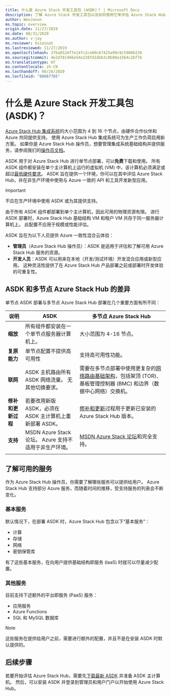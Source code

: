 ```yaml
---
title: 什么是 Azure Stack 开发工具包 (ASDK)？ | Microsoft Docs
description: 了解 Azure Stack 开发工具包以及如何使用它来评估 Azure Stack Hub。
author: WenJason
ms.topic: overview
origin.date: 11/27/2019
ms.date: 08/31/2020
ms.author: v-jay
ms.reviewer: misainat
ms.lastreviewed: 11/27/2019
ms.openlocfilehash: 2fba6524f7e14fc2ce60c67425a99c9c59086226
ms.sourcegitcommit: 4e2d781466e54e228fd1dbb3c0b80a1564c2bf7b
ms.translationtype: HT
ms.contentlocale: zh-CN
ms.lasthandoff: 08/26/2020
ms.locfileid: "88867785"
---
```

# <a name="what-is-the-azure-stack-development-kit-asdk"></a>什么是 Azure Stack 开发工具包 (ASDK)？
[Azure Stack Hub 集成系统](../operator/azure-stack-overview.md)的大小范围为 4 到 16 个节点，由硬件合作伙伴和 Azure 共同提供支持。 使用 Azure Stack Hub 集成系统可为生产工作负荷启用新方案。 如果你是 Azure Stack Hub 操作员，想要管理集成系统基础结构并提供服务，请参阅我们的[操作员文档](../operator/index.yml)。

ASDK 用于对 Azure Stack Hub 进行单节点部署，可以**免费**下载和使用。 所有 ASDK 组件都安装在单个主计算机上运行的虚拟机 (VM) 中，该计算机必须满足或超过[最低硬件要求](asdk-deploy-considerations.md#hardware)。 ASDK 旨在提供一个环境，你可以在其中评估 Azure Stack Hub，并在非生产环境中使用与 Azure 一致的 API 和工具开发新型应用。 

> [!IMPORTANT]
> 不应在生产环境中使用 ASDK 或为其提供支持。

由于所有 ASDK 组件都部署到单个主计算机，因此可用的物理资源有限。 进行 ASDK 部署时，Azure Stack Hub 基础结构 VM 和租户 VM 共存于同一服务器计算机上。 此配置不应用于规模或性能评估。

ASDK 旨在为以下人员提供 Azure 一致性混合云体验：
- **管理员**（Azure Stack Hub 操作员）：ASDK 是适用于评估和了解可用 Azure Stack Hub 服务的资源。
- **开发人员**：ASDK 可以用来在本地（开发/测试环境）开发混合应用或新型应用。 这种灵活性提供了在 Azure Stack Hub 产品部署之前或部署时开发体验的可重复性。

## <a name="asdk-and-multi-node-azure-stack-hub-differences"></a>ASDK 和多节点 Azure Stack Hub 的差异
单节点 ASDK 部署与多节点 Azure Stack Hub 部署在几个重要方面有所不同：

|说明|ASDK|多节点 Azure Stack Hub|
|-----|-----|-----|
|**缩放**|所有组件都安装在一个单节点服务器计算机上。|大小范围为 4-16 节点。|
|**复原能力**|单节点配置不提供高可用性|支持高可用性功能。|
|**联网**|ASDK 主机路由所有 ASDK 网络流量。 无其他切换要求。|需要在多节点部署中使用更复杂的[网络路由基础架构](../operator/azure-stack-network.md#network-infrastructure)，包括架顶 (TOR)、基板管理控制器 (BMC) 和边界（数据中心网络）交换机。|
|**修补和更新过程**|若要改用新版 ASDK，必须在 ASDK 主计算机上重新部署 ASDK。|[修补和更新](../operator/azure-stack-updates.md)过程用于更新已安装的 Azure Stack Hub 版本。|
|**支持**|MSDN Azure Stack 论坛。 Azure 支持不适用于非生产环境。|[MSDN Azure Stack 论坛](https://social.msdn.microsoft.com/Forums/zh-CN/home?forum=AzureStack)和完全支持。|
| | |

## <a name="learn-about-available-services"></a>了解可用的服务
作为 Azure Stack Hub 操作员，你需要了解哪些服务可以提供给用户。 Azure Stack Hub 支持部分 Azure 服务，而随着时间的推移，受支持服务的列表会不断变化。

### <a name="foundational-services"></a>基本服务
默认情况下，在部署 ASDK 时，Azure Stack Hub 包含以下“基本服务”：
- 计算
- 存储
- 网络
- 密钥保管库

有了这些基本服务，在向用户提供基础结构即服务 (IaaS) 时就可以尽量减少配置。

### <a name="additional-services"></a>其他服务
目前支持下述额外的平台即服务 (PaaS) 服务：
- 应用服务
- Azure Functions
- SQL 和 MySQL 数据库

> [!NOTE]
> 这些服务在提供给用户之前，需要进行额外的配置，并且不是在安装 ASDK 时默认提供的。

## <a name="next-steps"></a>后续步骤
若要开始评估 Azure Stack Hub，需要先[下载最新 ASDK](asdk-download.md) 并准备 ASDK 主计算机。 然后，可以安装 ASDK 并登录到管理员和用户门户以开始使用 Azure Stack Hub。